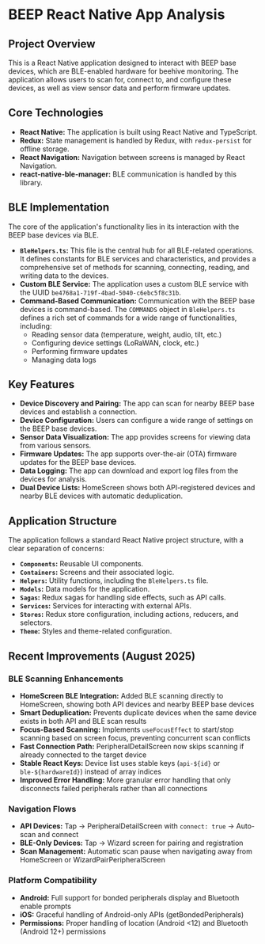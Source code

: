 
# BEEP React Native App Analysis

## Project Overview

This is a React Native application designed to interact with BEEP base devices, which are BLE-enabled hardware for beehive monitoring. The application allows users to scan for, connect to, and configure these devices, as well as view sensor data and perform firmware updates.

## Core Technologies

*   **React Native:** The application is built using React Native and TypeScript.
*   **Redux:** State management is handled by Redux, with `redux-persist` for offline storage.
*   **React Navigation:** Navigation between screens is managed by React Navigation.
*   **react-native-ble-manager:** BLE communication is handled by this library.

## BLE Implementation

The core of the application's functionality lies in its interaction with the BEEP base devices via BLE.

*   **`BleHelpers.ts`:** This file is the central hub for all BLE-related operations. It defines constants for BLE services and characteristics, and provides a comprehensive set of methods for scanning, connecting, reading, and writing data to the devices.
*   **Custom BLE Service:** The application uses a custom BLE service with the UUID `be4768a1-719f-4bad-5040-c6ebc5f8c31b`.
*   **Command-Based Communication:** Communication with the BEEP base devices is command-based. The `COMMANDS` object in `BleHelpers.ts` defines a rich set of commands for a wide range of functionalities, including:
    *   Reading sensor data (temperature, weight, audio, tilt, etc.)
    *   Configuring device settings (LoRaWAN, clock, etc.)
    *   Performing firmware updates
    *   Managing data logs

## Key Features

*   **Device Discovery and Pairing:** The app can scan for nearby BEEP base devices and establish a connection.
*   **Device Configuration:** Users can configure a wide range of settings on the BEEP base devices.
*   **Sensor Data Visualization:** The app provides screens for viewing data from various sensors.
*   **Firmware Updates:** The app supports over-the-air (OTA) firmware updates for the BEEP base devices.
*   **Data Logging:** The app can download and export log files from the devices for analysis.
*   **Dual Device Lists:** HomeScreen shows both API-registered devices and nearby BLE devices with automatic deduplication.

## Application Structure

The application follows a standard React Native project structure, with a clear separation of concerns:

*   **`Components`:** Reusable UI components.
*   **`Containers`:** Screens and their associated logic.
*   **`Helpers`:** Utility functions, including the `BleHelpers.ts` file.
*   **`Models`:** Data models for the application.
*   **`Sagas`:** Redux sagas for handling side effects, such as API calls.
*   **`Services`:** Services for interacting with external APIs.
*   **`Stores`:** Redux store configuration, including actions, reducers, and selectors.
*   **`Theme`:** Styles and theme-related configuration.

## Recent Improvements (August 2025)

### BLE Scanning Enhancements

*   **HomeScreen BLE Integration:** Added BLE scanning directly to HomeScreen, showing both API devices and nearby BEEP base devices
*   **Smart Deduplication:** Prevents duplicate devices when the same device exists in both API and BLE scan results
*   **Focus-Based Scanning:** Implements `useFocusEffect` to start/stop scanning based on screen focus, preventing concurrent scan conflicts
*   **Fast Connection Path:** PeripheralDetailScreen now skips scanning if already connected to the target device
*   **Stable React Keys:** Device list uses stable keys (`api-${id}` or `ble-${hardwareId}`) instead of array indices
*   **Improved Error Handling:** More granular error handling that only disconnects failed peripherals rather than all connections

### Navigation Flows

*   **API Devices:** Tap → PeripheralDetailScreen with `connect: true` → Auto-scan and connect
*   **BLE-Only Devices:** Tap → Wizard screen for pairing and registration
*   **Scan Management:** Automatic scan pause when navigating away from HomeScreen or WizardPairPeripheralScreen

### Platform Compatibility

*   **Android:** Full support for bonded peripherals display and Bluetooth enable prompts
*   **iOS:** Graceful handling of Android-only APIs (getBondedPeripherals)
*   **Permissions:** Proper handling of location (Android <12) and Bluetooth (Android 12+) permissions
